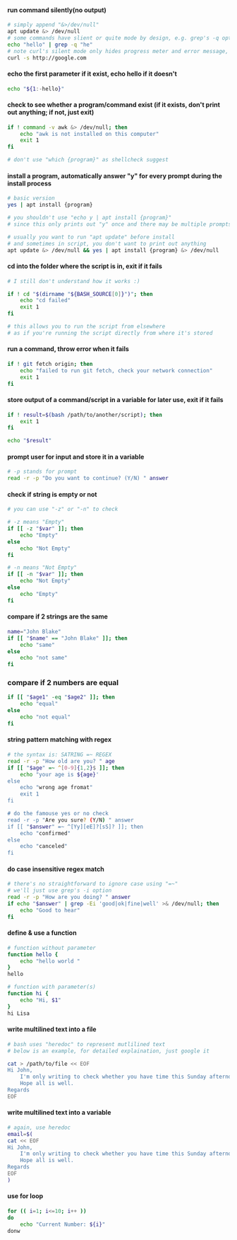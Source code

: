 #### run command silently(no output) 

```bash
# simply append "&>/dev/null"
apt update &> /dev/null
# some commands have slient or quite mode by design, e.g. grep's -q option
echo "hello" | grep -q "he"
# note curl's silent mode only hides progress meter and error message, it's not fully mute
curl -s http://google.com
```

#### echo the first parameter if it exist, echo hello if it doesn't

```bash 
echo "${1:-hello}"
```

#### check to see whether a program/command exist (if it exists, don't print out anything; if not, just exit)

```bash
if ! command -v awk &> /dev/null; then 
	echo "awk is not installed on this computer"
	exit 1
fi

# don't use "which {program}" as shellcheck suggest
```

#### install a program, automatically answer "y" for every prompt during the install process

```bash
# basic version
yes | apt install {program}

# you shouldn't use "echo y | apt install {program}" 
# since this only prints out "y" once and there may be multiple prompts

# usually you want to run "apt update" before install
# and sometimes in script, you don't want to print out anything
apt update &> /dev/null && yes | apt install {program} &> /dev/null
```

#### cd into the folder where the script is in, exit if it fails

```bash
# I still don't understand how it works :)

if ! cd "$(dirname "${BASH_SOURCE[0]}")"; then
	echo "cd failed"
	exit 1
fi

# this allows you to run the script from elsewhere
# as if you're running the script directly from where it's stored
````

#### run a command, throw error when it fails

```bash
if ! git fetch origin; then
	echo "failed to run git fetch, check your network connection"
	exit 1
fi
```

#### store output of a command/script in a variable for later use, exit if it fails

```bash
if ! result=$(bash /path/to/another/script); then
	exit 1
fi

echo "$result"
```

#### prompt user for input and store it in a variable

```bash
# -p stands for prompt
read -r -p "Do you want to continue? (Y/N) " answer
```

#### check if string is empty or not

```bash
# you can use "-z" or "-n" to check

# -z means "Empty"
if [[ -z "$var" ]]; then
	echo "Empty"
else
	echo "Not Empty"
fi

# -n means "Not Empty"
if [[ -n "$var" ]]; then
	echo "Not Empty"
else
	echo "Empty"
fi
```

#### compare if 2 strings are the same

```bash
name="John Blake"
if [[ "$name" == "John Blake" ]]; then
	echo "same"
else
	echo "not same"
fi
```

### compare if 2 numbers are equal

```bash
if [[ "$age1" -eq "$age2" ]]; then
	echo "equal"
else
	echo "not equal"
fi
```

#### string pattern matching with regex

```bash
# the syntax is: SATRING =~ REGEX
read -r -p "How old are you? " age
if [[ "$age" =~ ^[0-9]{1,2}$ ]]; then
	echo "your age is ${age}'
else
	echo "wrong age fromat"
	exit 1
fi

# do the famouse yes or no check
read -r -p "Are you sure? (Y/N) " answer
if [[ "$answer" =~ ^[Yy][eE]?[sS]? ]]; then
	echo "confirmed"
else
	echo "canceled"
fi
```

#### do case insensitive regex match

```bash
# there's no straightforward to ignore case using "=~"
# we'll just use grep's -i option
read -r -p "How are you doing? " answer
if echo "$answer" | grep -Ei 'good|ok|fine|well' >& /dev/null; then
	echo "Good to hear"
fi
```

#### define & use a function

```bash
# function without parameter
function hello {
	echo "hello world "
}
hello

# function with parameter(s)
function hi {
	echo "Hi, $1"
}
hi Lisa
```

#### write multilined text into a file

```bash
# bash uses "heredoc" to represent mutlilined text
# below is an example, for detailed explaination, just google it

cat > /path/to/file << EOF
Hi John,
	I'm only writing to check whether you have time this Sunday afternoon for a quick chat.
	Hope all is well.
Regards
EOF
```

#### write multilined text into a variable

```bash
# again, use heredoc
email=$(
cat << EOF
Hi John,
	I'm only writing to check whether you have time this Sunday afternoon for a quick chat.
	Hope all is well.
Regards
EOF
)
```
#### use for loop

```bash
for (( i=1; i<=10; i++ ))
do
	echo "Current Number: ${i}"
donw
```
